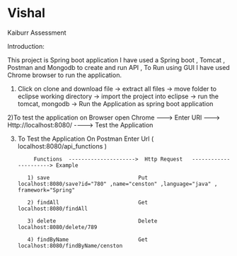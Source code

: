 # Vishal
Kaiburr Assessment

Introduction:

  This project is Spring boot application  I have used a Spring boot , Tomcat , Postman and Mongodb to create and run API , To Run using GUI I have used Chrome browser to run the application.
  
 1) Click on clone and download file     -> extract all files    ->  move folder to eclipse working directory    ->   import the project into eclipse   -> run the tomcat, mongodb    ->  Run the Application as spring boot application  
 
 2)To test the application on Browser open Chrome ---> Enter URl ---> Http://localhost:8080/  ----> Test the Application
 
 
 3) To Test the Application On Postman  Enter Url ( localhost:8080/api_functions )
 
             Functions  --------------------->  Http Request   ----------------------> Example
          
           1) save                            Put                                  localhost:8080/save?id="780" ,name="censton" ,language="java" , framework="Spring"
           
           2) findAll                         Get                                   localhost:8080/findAll
           
           3) delete                          Delete                                localhost:8080/delete/789
           
           4) findByName                      Get                                   localhost:8080/findByName/censton
